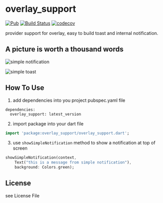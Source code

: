# overlay_support 
[![Pub](https://img.shields.io/pub/v/overlay_support.svg)](https://pub.dartlang.org/packages/overlay_support)
[![Build Status](https://travis-ci.com/boyan01/overlay_support.svg?branch=master)](https://travis-ci.com/boyan01/overlay_support)
[![codecov](https://codecov.io/gh/boyan01/overlay_support/branch/master/graph/badge.svg)](https://codecov.io/gh/boyan01/overlay_support)

provider support for overlay, easy to build toast and internal notification.

## A picture is worth a thousand words

![simple notification](./_preview/notification.gif)

![simple toast](./_preview/toast.gif)

## How To Use

1. add dependencies into you project pubspec.yaml file
```
dependencies:
  overlay_support: latest_version
```
2. import package into your dart file

```dart
import 'package:overlay_support/overlay_support.dart';
```

3. use `showSimpleNotification` method to show a notification at top of screen

```dart
showSimpleNotification(context,
    Text("this is a message from simple notification"),
    background: Colors.green);
```

## License 

see License File
